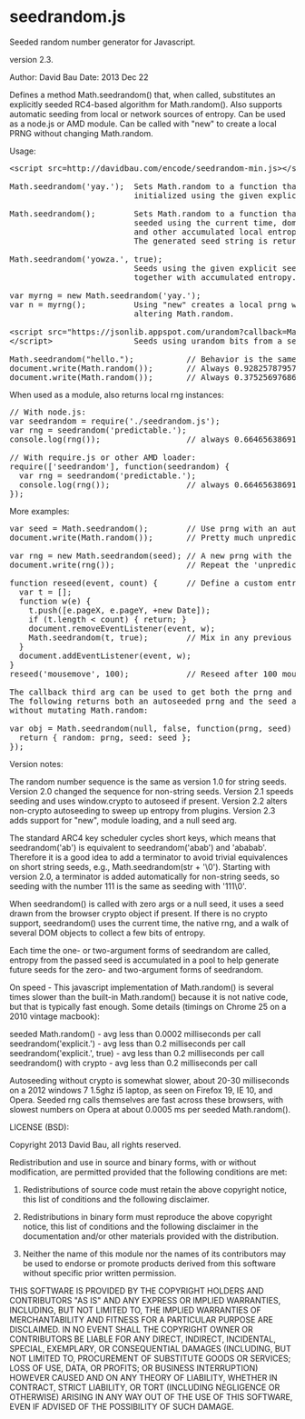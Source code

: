 seedrandom.js
=============

Seeded random number generator for Javascript.

version 2.3.

Author: David Bau
Date: 2013 Dec 22

Defines a method Math.seedrandom() that, when called, substitutes
an explicitly seeded RC4-based algorithm for Math.random().  Also
supports automatic seeding from local or network sources of entropy.
Can be used as a node.js or AMD module.  Can be called with "new"
to create a local PRNG without changing Math.random.

Usage:

<pre>
&lt;script src=http://davidbau.com/encode/seedrandom-min.js&gt;&lt;/script&gt;

Math.seedrandom('yay.');  Sets Math.random to a function that is
                          initialized using the given explicit seed.

Math.seedrandom();        Sets Math.random to a function that is
                          seeded using the current time, dom state,
                          and other accumulated local entropy.
                          The generated seed string is returned.

Math.seedrandom('yowza.', true);
                          Seeds using the given explicit seed mixed
                          together with accumulated entropy.

var myrng = new Math.seedrandom('yay.');
var n = myrng();          Using "new" creates a local prng without
                          altering Math.random.

&lt;script src="https://jsonlib.appspot.com/urandom?callback=Math.seedrandom"&gt;
&lt;/script&gt;                 Seeds using urandom bits from a server.

Math.seedrandom("hello.");           // Behavior is the same everywhere:
document.write(Math.random());       // Always 0.9282578795792454
document.write(Math.random());       // Always 0.3752569768646784
</pre>

When used as a module, also returns local rng instances:

<pre>
// With node.js:
var seedrandom = require('./seedrandom.js');
var rng = seedrandom('predictable.');
console.log(rng());                  // always 0.6646563869134212

// With require.js or other AMD loader:
require(['seedrandom'], function(seedrandom) {
  var rng = seedrandom('predictable.');
  console.log(rng());                // always 0.6646563869134212
});
</pre>

More examples:

<pre>
var seed = Math.seedrandom();        // Use prng with an automatic seed.
document.write(Math.random());       // Pretty much unpredictable x.

var rng = new Math.seedrandom(seed); // A new prng with the same seed.
document.write(rng());               // Repeat the 'unpredictable' x.

function reseed(event, count) {      // Define a custom entropy collector.
  var t = [];
  function w(e) {
    t.push([e.pageX, e.pageY, +new Date]);
    if (t.length &lt; count) { return; }
    document.removeEventListener(event, w);
    Math.seedrandom(t, true);        // Mix in any previous entropy.
  }
  document.addEventListener(event, w);
}
reseed('mousemove', 100);            // Reseed after 100 mouse moves.

The callback third arg can be used to get both the prng and the seed.
The following returns both an autoseeded prng and the seed as an object,
without mutating Math.random:

var obj = Math.seedrandom(null, false, function(prng, seed) {
  return { random: prng, seed: seed };
});
</pre>

Version notes:

The random number sequence is the same as version 1.0 for string seeds.
Version 2.0 changed the sequence for non-string seeds.
Version 2.1 speeds seeding and uses window.crypto to autoseed if present.
Version 2.2 alters non-crypto autoseeding to sweep up entropy from plugins.
Version 2.3 adds support for "new", module loading, and a null seed arg.

The standard ARC4 key scheduler cycles short keys, which means that
seedrandom('ab') is equivalent to seedrandom('abab') and 'ababab'.
Therefore it is a good idea to add a terminator to avoid trivial
equivalences on short string seeds, e.g., Math.seedrandom(str + '\0').
Starting with version 2.0, a terminator is added automatically for
non-string seeds, so seeding with the number 111 is the same as seeding
with '111\0'.

When seedrandom() is called with zero args or a null seed, it uses a
seed drawn from the browser crypto object if present.  If there is no
crypto support, seedrandom() uses the current time, the native rng,
and a walk of several DOM objects to collect a few bits of entropy.

Each time the one- or two-argument forms of seedrandom are called,
entropy from the passed seed is accumulated in a pool to help generate
future seeds for the zero- and two-argument forms of seedrandom.

On speed - This javascript implementation of Math.random() is several
times slower than the built-in Math.random() because it is not native
code, but that is typically fast enough.  Some details (timings on
Chrome 25 on a 2010 vintage macbook):

seeded Math.random()          - avg less than 0.0002 milliseconds per call
seedrandom('explicit.')       - avg less than 0.2 milliseconds per call
seedrandom('explicit.', true) - avg less than 0.2 milliseconds per call
seedrandom() with crypto      - avg less than 0.2 milliseconds per call

Autoseeding without crypto is somewhat slower, about 20-30 milliseconds on
a 2012 windows 7 1.5ghz i5 laptop, as seen on Firefox 19, IE 10, and Opera.
Seeded rng calls themselves are fast across these browsers, with slowest
numbers on Opera at about 0.0005 ms per seeded Math.random().

LICENSE (BSD):

Copyright 2013 David Bau, all rights reserved.

Redistribution and use in source and binary forms, with or without
modification, are permitted provided that the following conditions are met:

  1. Redistributions of source code must retain the above copyright
     notice, this list of conditions and the following disclaimer.

  2. Redistributions in binary form must reproduce the above copyright
     notice, this list of conditions and the following disclaimer in the
     documentation and/or other materials provided with the distribution.

  3. Neither the name of this module nor the names of its contributors may
     be used to endorse or promote products derived from this software
     without specific prior written permission.

THIS SOFTWARE IS PROVIDED BY THE COPYRIGHT HOLDERS AND CONTRIBUTORS
"AS IS" AND ANY EXPRESS OR IMPLIED WARRANTIES, INCLUDING, BUT NOT
LIMITED TO, THE IMPLIED WARRANTIES OF MERCHANTABILITY AND FITNESS FOR
A PARTICULAR PURPOSE ARE DISCLAIMED. IN NO EVENT SHALL THE COPYRIGHT
OWNER OR CONTRIBUTORS BE LIABLE FOR ANY DIRECT, INDIRECT, INCIDENTAL,
SPECIAL, EXEMPLARY, OR CONSEQUENTIAL DAMAGES (INCLUDING, BUT NOT
LIMITED TO, PROCUREMENT OF SUBSTITUTE GOODS OR SERVICES; LOSS OF USE,
DATA, OR PROFITS; OR BUSINESS INTERRUPTION) HOWEVER CAUSED AND ON ANY
THEORY OF LIABILITY, WHETHER IN CONTRACT, STRICT LIABILITY, OR TORT
(INCLUDING NEGLIGENCE OR OTHERWISE) ARISING IN ANY WAY OUT OF THE USE
OF THIS SOFTWARE, EVEN IF ADVISED OF THE POSSIBILITY OF SUCH DAMAGE.

